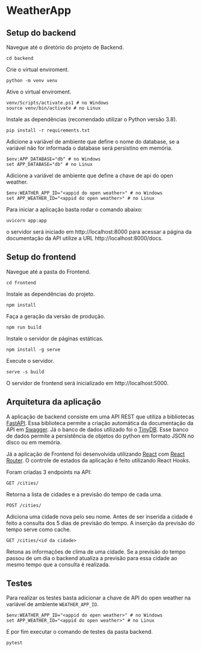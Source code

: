 # WeatherApp

## Setup do backend

Navegue até o diretório do projeto de Backend.

```
cd backend
```

Crie o virtual enviroment.

```
python -m venv venv
```

Ative o virtual enviroment.

```
venv/Scripts/activate.ps1 # no Windows
source venv/bin/activate # no Linux
```

Instale as dependências (recomendado utilizar o Python versão 3.8).

```
pip install -r requirements.txt
```

Adicione a variável de ambiente que define o nome do database, se a variável não for informada o database será persistino em memória.
```
$env:APP_DATABASE="db" # no Windows
set APP_DATABASE="db" # no Linux
```
Adicione a variável de ambiente que define a chave de api do open weather.

```
$env:WEATHER_APP_ID="<appid do open weather>" # no Windows
set APP_WEATHER_ID="<appid do open weather>" # no Linux
```

Para iniciar a aplicação basta rodar o comando abaixo:

```
uvicorn app:app
```

o servidor será iniciado em http://localhost:8000 para acessar a página da documentação da API utilize a URL http://localhost:8000/docs.

## Setup do frontend

Navegue até a pasta do Frontend.

```
cd frontend
```

Instale as dependências do projeto.

```
npm install
```

Faça a geração da versão de produção.

```
npm run build
```

Instale o servidor de páginas estáticas.

```
npm install -g serve
```

Execute o servidor.

```
serve -s build
```

O servidor de frontend será inicializado em http://localhost:5000.


## Arquitetura da aplicação

A aplicação de backend consiste em uma API REST que utiliza a bibliotecas [FastAPI](https://fastapi.tiangolo.com/). Essa biblioteca permite a criação automática da documentação da API em [Swagger](https://swagger.io/). Já o banco de dados utilizado foi o [TinyDB](https://tinydb.readthedocs.io/en/latest/index.html). Esse banco de dados permite a persistência de objetos do python em formato JSON no disco ou em memória.

Já a aplicação de Frontend foi desenvolvida utilizando [React](https://reactjs.org/) com [React Router](https://reacttraining.com/react-router/web/guides/quick-start). O controle de estados da aplicação é feito utilizando React Hooks.

Foram criadas 3 endpoints na API:

```
GET /cities/
```

Retorna a lista de cidades e a previsão do tempo de cada uma.

```
POST /cities/
```

Adiciona uma cidade nova pelo seu nome. Antes de ser inserida a cidade é feito a consulta dos 5 dias de previsão do tempo. A inserção da previsão do tempo serve como cache.

```
GET /cities/<id da cidade>
```

Retona as informações de clima de uma cidade. Se a previsão do tempo passou de um dia o backend atualiza a previsão para essa cidade ao mesmo tempo que a consulta é realizada.

## Testes
Para realizar os testes basta adicionar a chave de API do open weather na variável de ambiente `WEATHER_APP_ID`.

```
$env:WEATHER_APP_ID="<appid do open weather>" # no Windows
set APP_WEATHER_ID="<appid do open weather>" # no Linux
```

E por fim executar o comando de testes da pasta backend.

```
pytest
```

